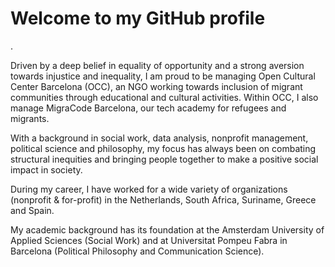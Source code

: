 <H1>Welcome to my GitHub profile</H1>.
</br>
<p>Driven by a deep belief in equality of opportunity and a strong aversion towards injustice and inequality, I am proud to be managing Open Cultural Center Barcelona (OCC), an NGO working towards inclusion of migrant communities through educational and cultural activities. Within OCC, I also manage MigraCode Barcelona, our tech academy for refugees and migrants.

With a background in social work, data analysis, nonprofit management, political science and philosophy, my focus has always been on combating structural inequities and bringing people together to make a positive social impact in society.

During my career, I have worked for a wide variety of organizations (nonprofit & for-profit) in the Netherlands, South Africa, Suriname, Greece and Spain.

My academic background has its foundation at the Amsterdam University of Applied Sciences (Social Work) and at Universitat Pompeu Fabra in Barcelona (Political Philosophy and Communication Science).</p>
